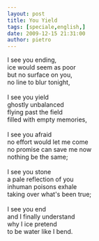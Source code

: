 ```yaml
---
layout: post
title: You Yield
tags: [speciale,english,]
date: 2009-12-15 21:31:00
author: pietro
---
```

I see you ending,<br/>ice would seem as poor<br/>but no surface on you,<br/>no line to blur tonight,<br/><br/>I see you yield<br/>ghostly unbalanced<br/>flying past the field<br/>filled with empty memories,<br/><br/>I see you afraid<br/>no effort would let me come<br/>no promise can save me now<br/>nothing be the same;<br/><br/>I see you stone<br/>a pale reflection of you<br/>inhuman poisons exhale<br/>taking over what's been true;<br/><br/>I see you end<br/>and I finally understand<br/>why I ice pretend<br/>to be water like I bend.
